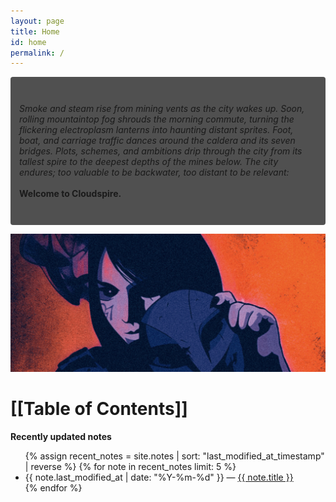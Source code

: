 ```yaml
---
layout: page
title: Home
id: home
permalink: /
---
```




<p style="padding: 3em 1em; background: #505050; border-radius: 4px;">
  <em>Smoke and steam rise from mining vents as the city wakes up. Soon, rolling mountaintop fog shrouds the morning commute, turning the flickering electroplasm lanterns into haunting distant sprites. Foot, boat, and carriage traffic dances around the caldera and its seven bridges. Plots, schemes, and ambitions drip through the city from its tallest spire to the deepest depths of the mines below. The city endures; too valuable to be backwater, too distant to be relevant:</em>
<br><br>
<strong>Welcome to Cloudspire.</strong>
</p>

![whisper.jpg](/assets/whisper.jpg)


# [[Table of Contents]]


<strong>Recently updated notes</strong>

<ul>
  {% assign recent_notes = site.notes | sort: "last_modified_at_timestamp" | reverse %}
  {% for note in recent_notes limit: 5 %}
    <li>
      {{ note.last_modified_at | date: "%Y-%m-%d" }} — <a class="internal-link" href="{{ note.url }}">{{ note.title }}</a>
    </li>
  {% endfor %}
</ul>


<style>
  .wrapper {
    max-width: 46em;
  }
</style>
